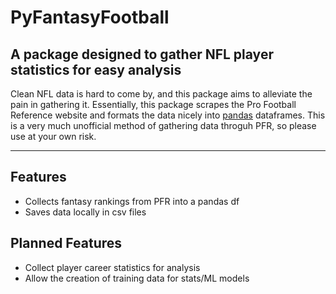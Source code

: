 # PyFantasyFootball
## A package designed to gather NFL player statistics for easy analysis
Clean NFL data is hard to come by, and this package aims to alleviate the pain in gathering it. Essentially, this package scrapes the Pro Football Reference website and formats the data nicely into [pandas](https://pandas.pydata.org/) dataframes. This is a very much unofficial method of gathering data throguh PFR, so please use at your own risk.

---

## Features
- Collects fantasy rankings from PFR into a pandas df
- Saves data locally in csv files
## Planned Features
- Collect player career statistics for analysis
- Allow the creation of training data for stats/ML models